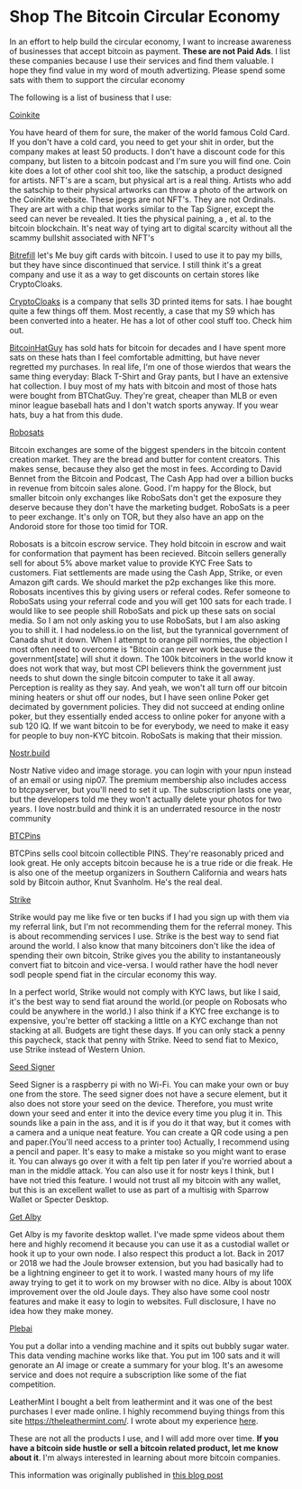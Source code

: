 # Shop The Bitcoin Circular Economy

In an effort to help build the circular economy, I want to increase awareness of businesses that accept bitcoin as payment.  **These are not Paid Ads**.  I list these companies because I use their services and find them valuable.  I hope they find value in my word of mouth advertizing. Please spend some sats with them to support the circular economy

The following is a list of business that I use:

[Coinkite](https://coinkite.com/)

You have heard of them for sure, the maker of the world famous Cold Card. If you don't have a cold card, you need to get your shit in order, but the company makes at least 50 products.  I don't have a discount code for this company, but listen to a bitcoin podcast and I'm sure you will find one. Coin kite does a lot of other cool shit too, like the satschip, a product designed for artists.  NFT's are a scam, but physical art is a real thing. Artists who add the satschip to their physical artworks can throw a photo of the artwork on the CoinKite website.  These jpegs are not NFT's. They are not Ordinals. They are art with a chip that works similar to the Tap Signer, except the seed can never be revealed. It ties the physical paining, a , et al. to the bitcoin blockchain. It's neat way of tying art to digital scarcity without all the scammy bullshit associated with NFT's

[Bitrefill](https://www.bitrefill.com/us/en/) let's Me buy gift cards with bitcoin. I used to use it to pay my bills, but they have since discontinued that service. I still think it's a great company and use it as a way to get discounts on certain stores like CryptoCloaks.

[CryptoCloaks](https://www.cryptocloaks.com/) is a company that sells  3D printed items for sats. I hae bought quite a few things off them. Most recently, a case that my S9 which has been converted into a heater. He has a lot of other cool stuff too. Check him out.

[BitcoinHatGuy](https://bitcoinhatguy.com/) has sold hats for bitcoin for decades and I have spent more sats on these hats than I feel comfortable admitting, but have never regretted my purchases. In real life, I'm one of those wierdos that wears the same thing everyday: Black T-Shirt and Gray pants, but I have an extensive hat collection. I buy most of my hats with bitcoin and most of those hats were bought from BTChatGuy. They're great, cheaper than MLB or even minor league baseball hats and I don't watch sports anyway. If you wear hats, buy a hat from this dude.

[Robosats](https://learn.robosats.com/)

Bitcoin exchanges are some of the biggest spenders in the bitcoin content creation market. They are the bread and butter for content creators.  This makes sense, because they also get the most in fees. According to David Bennet from the Bitcoin and Podcast, The Cash App had over a billion bucks in revenue from bitcoin sales alone. Good. I'm happy for the Block, but smaller bitcoin only exchanges like RoboSats don't get the exposure they deserve because they don't have the marketing budget.  RoboSats is a peer to peer exchange.  It's only on TOR, but they also have an app on the Andoroid store for those too timid for TOR.

Robosats is a bitcoin escrow service. They hold bitcoin in escrow and wait for conformation that payment has been recieved. Bitcoin sellers generally sell for about 5% above market value to provide KYC Free Sats to customers. Fiat settlements are made using the Cash App, Strike, or even Amazon gift cards. We should market the p2p exchanges like this more. Robosats  incentives this by giving users or referal codes. Refer someone to RoboSats using your referral code and you will get 100 sats for each trade. I would like to see people shill RoboSats and pick up these sats on social media. So I am not only asking you to use RoboSats, but I am also asking you to shill it.  I had nodeless.io on the list, but the tyrannical government of Canada shut it down. When I attempt to orange pill normies, the objection I most often need to overcome is "Bitcoin can never work because the government[state] will shut it down. The 100k bitcoiners in the world know it does not work that way, but most CPI believers think the government just needs to shut down the single bitcoin computer to take it all away.  Perception is reality as they say. And yeah, we won't all turn off our bitcoin mining heaters or shut off our nodes, but I have seen online Poker get decimated by government policies. They did not succeed at ending online poker, but they essentially ended access to online poker for anyone with a sub 120 IQ.  If we want bitcoin to be for everybody, we need to make it easy for people to buy non-KYC bitcoin. RoboSats is making that their mission.

[Nostr.build](https://nostr.build)

Nostr Native video and image storage. you can login with your npun instead of an email or using nip07. The premium membership also includes access to btcpayserver, but you'll need to set it up. The subscription lasts one year, but the developers told me they won't actually delete your photos for two years.  I love nostr.build and think it is an underrated resource in the nostr community



[BTCPins](https://btcpins.com/)

BTCPins sells cool bitcoin collectible PINS. They're reasonably priced and look great. He only accepts bitcoin because he is a true ride or die freak. He is also one of the meetup organizers in Southern California and wears hats sold by Bitcoin author, Knut Svanholm. He's the real deal.

[Strike](https://strike.me/)

Strike would pay me like five or ten bucks if I had you sign up with them via my referral link, but I'm not recommending them for the referral money. This is about recommending services I use. Strike is the best way to send fiat around the world. I also know that many bitcoiners don't like the idea of spending their own bitcoin, Strike gives you the ability to instantaneously convert fiat to bitcoin and vice-versa. I would rather have the hodl never sodl people spend fiat in the circular economy this way.

In a perfect world, Strike would not comply with KYC laws, but like I said, it's the best way to send fiat around the world.(or people on Robosats who could be anywhere in the world.) I also think if a KYC free exchange is to expensive, you're better off stacking a little on a KYC exchange than not stacking at all. Budgets are tight these days. If you can only stack a penny this paycheck, stack that penny with Strike.  Need to send fiat to Mexico, use Strike instead of Western Union.

[Seed Signer](https://seedsigner.com/)

Seed Signer is a raspberry pi with no Wi-Fi. You can make your own or buy one from the store. The seed signer does not have a secure element, but it also does not store your seed on the device. Therefore, you must write down your seed and enter it into the device every time you plug it in. This sounds like a pain in the ass, and it is if you do it that way, but it comes with a camera and a unique neat feature. You can create a QR code using a pen and paper.(You'll need access to a printer too) Actually, I recommend using a pencil and paper. It's easy to make a mistake so you might want to erase it. You can always go over it with a felt tip pen later if you're worried about a man in the middle attack. You can also use it for nostr keys I think, but I have not tried this feature. I would not  trust all my bitcoin with any wallet, but this is an excellent wallet to use as part of a multisig with Sparrow Wallet or Specter Desktop.

[Get Alby](https://getalby.com)

Get Alby is my favorite desktop wallet. I've made spme videos about them here and highly recomend it because you can use it as a custodial wallet or hook it up to your own node. I also respect this product a lot. Back in 2017 or 2018 we had the Joule browser extension, but you had basically had to be a lightning engineer to get it to work. I wasted many hours of my life away trying to get it to work on my browser with no dice. Alby is about 100X improvement over the old Joule days. They also have some cool nostr features and make it easy to login to websites.  Full disclosure, I have no idea how they make money.

[Plebai](https://home.plebai.com/https://home.plebai.com/)

You put a dollar into a vending machine and it spits out bubbly sugar water. This data vending machine works like that. You put im 100 sats and it will genorate an AI image or create a summary for your blog. It's an awesome service and does not require a subscription like some of the fiat competition.

LeatherMint
I bought a belt from leathermint and it was one of the best purchases I ever made online. I highly recommend buying things from this site https://theleathermint.com/. I wrote about my experience [here](https://habla.news/u/bloggingbitcoin@nostrplebs.com/bad-ass-belts-from-leathermint).

These are not all the products I use, and I will add more over time. **If you have a bitcoin side hustle or sell a bitcoin related product, let me know about it**. I'm always interested in learning about more bitcoin companies. 

This information was originally published in [this blog post](nostr:naddr1qpp8xatswphhyapd09hh2u3dd3hkxctv943xjarrda5kuttrd9exxatvv9ez6etrdahx7mte946x7ttywfskjm3dw35x2tt90p3ksctwvajhxq3qwkljx5c6a8uccc5etws8ry0y3r4dgavh2dcav0tal4rtmcdl4z2sxpqqqp65wjek8r0)
